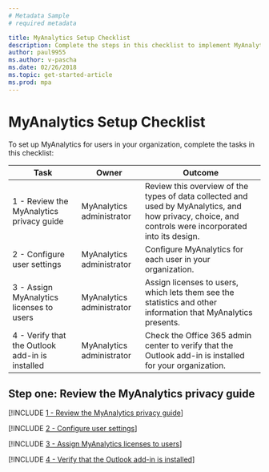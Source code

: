 ```yaml
---
# Metadata Sample
# required metadata

title: MyAnalytics Setup Checklist
description: Complete the steps in this checklist to implement MyAnalytics in your organization
author: paul9955
ms.author: v-pascha
ms.date: 02/26/2018
ms.topic: get-started-article
ms.prod: mpa
---
```


# MyAnalytics Setup Checklist

To set up MyAnalytics for users in your organization, complete the tasks in this checklist: 

| Task | Owner | Outcome |
|------|-------|---------|
| 1 - Review the MyAnalytics privacy guide | MyAnalytics administrator | Review this overview of the types of data collected and used by MyAnalytics, and how privacy, choice, and controls were incorporated into its design.  |
| 2 - Configure user settings  | MyAnalytics administrator | Configure MyAnalytics for each user in your organization.  |
| 3 - Assign MyAnalytics licenses to users  | MyAnalytics administrator | Assign licenses to users, which lets them see the statistics and other information that MyAnalytics presents.   |
| 4 - Verify that the Outlook add-in is installed  | MyAnalytics administrator | Check the Office 365 admin center to verify that the Outlook add-in is installed for your organization. 

## Step one: Review the MyAnalytics privacy guide
[!INCLUDE [1 - Review the MyAnalytics privacy guide](../Overview/Privacy-Guide.md)] 


[!INCLUDE [2 - Configure user settings](../Setup/Configure-MyA-User-Settings.md)] 


[!INCLUDE [3 - Assign MyAnalytics licenses to users](../Setup/Assign-Licenses.md)] 


[!INCLUDE [4 - Verify that the Outlook add-in is installed](../Setup/Verify-Add-in.md)] 
